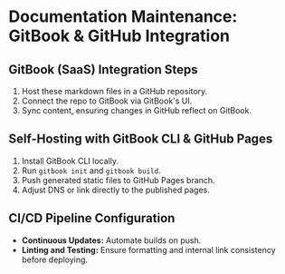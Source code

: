 # Documentation Maintenance: GitBook & GitHub Integration

## GitBook (SaaS) Integration Steps

1. Host these markdown files in a GitHub repository.
2. Connect the repo to GitBook via GitBook's UI.
3. Sync content, ensuring changes in GitHub reflect on GitBook.

## Self-Hosting with GitBook CLI & GitHub Pages

1. Install GitBook CLI locally.
2. Run `gitbook init` and `gitbook build`.
3. Push generated static files to GitHub Pages branch.
4. Adjust DNS or link directly to the published pages.

## CI/CD Pipeline Configuration

- **Continuous Updates:** Automate builds on push.
- **Linting and Testing:** Ensure formatting and internal link consistency before deploying.
